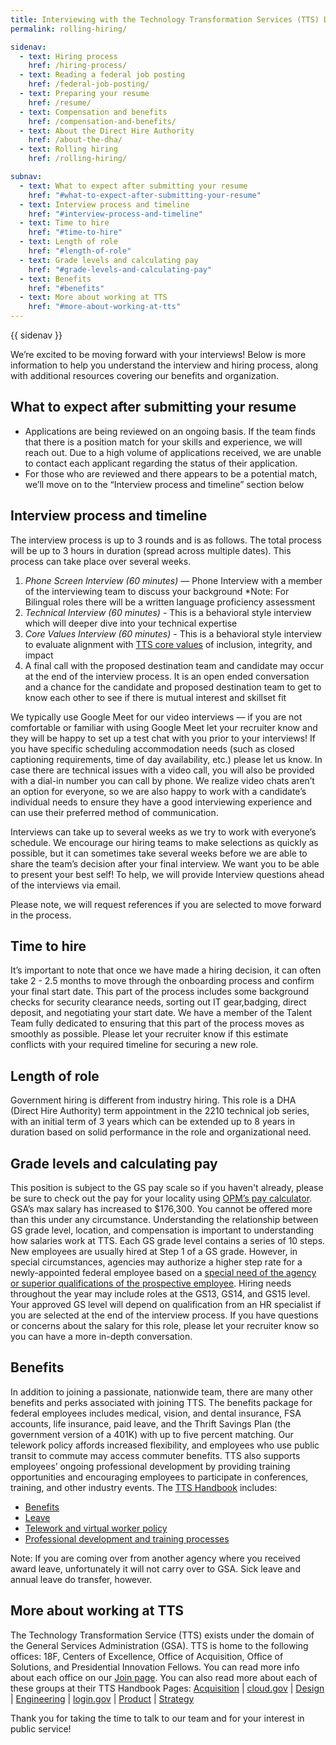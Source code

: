 ```yaml
---
title: Interviewing with the Technology Transformation Services (TTS) Design Team
permalink: rolling-hiring/

sidenav:
  - text: Hiring process
    href: /hiring-process/
  - text: Reading a federal job posting
    href: /federal-job-posting/
  - text: Preparing your resume
    href: /resume/
  - text: Compensation and benefits
    href: /compensation-and-benefits/
  - text: About the Direct Hire Authority
    href: /about-the-dha/
  - text: Rolling hiring
    href: /rolling-hiring/

subnav:
  - text: What to expect after submitting your resume
    href: "#what-to-expect-after-submitting-your-resume"
  - text: Interview process and timeline
    href: "#interview-process-and-timeline"
  - text: Time to hire
    href: "#time-to-hire"
  - text: Length of role
    href: "#length-of-role"
  - text: Grade levels and calculating pay
    href: "#grade-levels-and-calculating-pay"
  - text: Benefits
    href: "#benefits"
  - text: More about working at TTS
    href: "#more-about-working-at-tts"
---
```




{{ sidenav }}

We’re excited to be moving forward with your interviews! Below is more information to help you understand the interview and hiring process, along with additional resources covering our benefits and organization.

## What to expect after submitting your resume
- Applications are being reviewed on an ongoing basis. If the team finds that there is a position match for your skills and experience, we will reach out. Due to a high volume of applications received, we are unable to contact each applicant regarding the status of their application.
- For those who are reviewed and there appears to be a potential match, we’ll move on to the “Interview process and timeline” section below

## Interview process and timeline
The interview process is up to 3 rounds and is as follows. The total process will be up to 3 hours in duration (spread across multiple dates). This process can take place over several weeks.
1. *Phone Screen Interview (60 minutes)* — Phone Interview with a member of the interviewing team to discuss your background
 *Note: For Bilingual roles there will be a written language proficiency assessment
2. *Technical Interview (60 minutes)* - This is a behavioral style interview which will deeper dive into your technical expertise
3. *Core Values Interview (60 minutes)* - This is a behavioral style interview to evaluate alignment with [TTS core values](https://handbook.tts.gsa.gov/about-us/tts-history/) of inclusion, integrity, and impact
4. A final call with the proposed destination team and candidate may occur at the end of the interview process. It is an open ended conversation and a chance for the candidate and proposed destination team to get to know each other to see if there is mutual interest and skillset fit

We typically use Google Meet for our video interviews — if you are not comfortable or familiar with using Google Meet let your recruiter know and they will be happy to set up a test chat with you prior to your interviews! If you have specific scheduling accommodation needs (such as closed captioning requirements, time of day availability, etc.) please let us know.
In case there are technical issues with a video call, you will also be provided with a dial-in number you can call by phone.
We realize video chats aren’t an option for everyone, so we are also happy to work with a candidate’s individual needs to ensure they have a good interviewing experience and can use their preferred method of communication.

Interviews can take up to several weeks as we try to work with everyone’s schedule. We encourage our hiring teams to make selections as quickly as possible, but it can sometimes take several weeks before we are able to share the team’s decision after your final interview.
We want you to be able to present your best self! To help, we will provide Interview questions ahead of the interviews via email.  

Please note, we will request references if you are selected to move forward in the process.

## Time to hire
It’s important to note that once we have made a hiring decision, it can often take 2 - 2.5 months to move through the onboarding process and confirm your final start date. This part of the process includes some background checks for security clearance needs, sorting out IT gear,badging, direct deposit, and negotiating your start date. We have a member of the Talent Team fully dedicated to ensuring that this part of the process moves as smoothly as possible.
Please let your recruiter know if this estimate conflicts with your required timeline for securing a new role.

## Length of role
Government hiring is different from industry hiring. This role is a DHA (Direct Hire Authority) term appointment in the 2210 technical job series, with an initial term of 3 years which can be extended up to 8 years in duration based on solid performance in the role and organizational need.

## Grade levels and calculating pay
This position is subject to the GS pay scale so if you haven't already, please be sure to check out the pay for your locality using [OPM’s pay calculator](https://www.opm.gov/policy-data-oversight/pay-leave/salaries-wages/2022/general-schedule-gs-salary-calculator/). GSA’s max salary has increased to $176,300. You cannot be offered more than this under any circumstance.
Understanding the relationship between GS grade level, location, and compensation is important to understanding how salaries work at TTS.
Each GS grade level contains a series of 10 steps. New employees are usually hired at Step 1 of a GS grade. However, in special circumstances, agencies may authorize a higher step rate for a newly-appointed federal employee based on a [special need of the agency or superior qualifications of the prospective employee](https://www.opm.gov/policy-data-oversight/pay-leave/pay-administration/fact-sheets/superior-qualifications-and-special-needs-pay-setting-authority/).
Hiring needs throughout the year may include roles at the GS13, GS14, and GS15 level. Your approved GS level will depend on qualification from an HR specialist if you are selected at the end of the interview process.
If you have questions or concerns about the salary for this role, please let your recruiter know so you can have a more in-depth conversation.

## Benefits
In addition to joining a passionate, nationwide team, there are many other benefits and perks associated with joining TTS.
The benefits package for federal employees includes medical, vision, and dental insurance, FSA accounts, life insurance, paid leave, and the Thrift Savings Plan (the government version of a 401K) with up to five percent matching. Our telework policy affords increased flexibility, and employees who use public transit to commute may access commuter benefits.
TTS also supports employees’ ongoing professional development by providing training opportunities and encouraging employees to participate in conferences, training, and other industry events.
The [TTS Handbook](https://handbook.18f.gov/) includes:
- [Benefits](https://handbook.18f.gov/benefits/)
- [Leave](https://handbook.18f.gov/benefits/#leave)
- [Telework and virtual worker policy](https://handbook.18f.gov/telework/)
- [Professional development and training processes](https://handbook.18f.gov/attending-conferences/)

Note: If you are coming over from another agency where you received award leave, unfortunately it will not carry over to GSA. Sick leave and annual leave do transfer, however.

## More about working at TTS
The Technology Transformation Service (TTS) exists under the domain of the General Services Administration (GSA). TTS is home to the following offices: 18F, Centers of Excellence, Office of Acquisition, Office of Solutions, and Presidential Innovation Fellows. You can read more info about each office on our [Join page](https://join.tts.gsa.gov/tts-offices/).
You can also read more about each of these groups at their TTS Handbook Pages:
 [Acquisition](https://handbook.18f.gov/acqstack/) | [cloud.gov](https://cloud.gov/) | [Design](https://handbook.18f.gov/design/) | [Engineering](https://handbook.18f.gov/engineering/) | [login.gov](https://login.gov/) | [Product](https://handbook.18f.gov/product/) | [Strategy ](https://handbook.18f.gov/strategy/)

Thank you for taking the time to talk to our team
and for your interest in public service!
